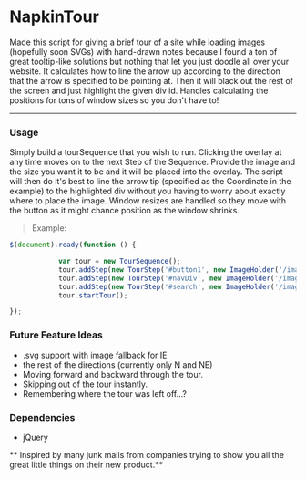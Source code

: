 NapkinTour
==========
Made this script for giving a brief tour of a site while loading images (hopefully soon SVGs) with hand-drawn notes because I found a ton of great tooltip-like solutions but nothing that let you just doodle all over your website.  It calculates how to line the arrow up according to the direction that the arrow is specified to be pointing at.  Then it will black out the rest of the screen and just highlight the given div id.  Handles calculating the positions for tons of window sizes so you don't have to!

-----------------------

### Usage

Simply build a tourSequence that you wish to run.  Clicking the overlay at any time moves on to the next Step of the Sequence.  Provide the image and the size you want it to be and it will be placed into the overlay.  The script will then do it's best to line the arrow tip (specified as the Coordinate in the example) to the highlighted div without you having to worry about exactly where to place the image.  Window resizes are handled so they move with the button as it might chance position as the window shrinks.

> Example:

```javascript
$(document).ready(function () {

            var tour = new TourSequence();
            tour.addStep(new TourStep('#button1', new ImageHolder('/images/getStartedExplain.png', 640, 400), 'ne', new Coordinate(544, 6)));
            tour.addStep(new TourStep('#navDiv', new ImageHolder('/images/navExplain.png', 640, 400), 'n', new Coordinate(126, 12)));
            tour.addStep(new TourStep('#search', new ImageHolder('/images/searchExplain.png', 640, 400), 'n', new Coordinate(289, 60)));
            tour.startTour();

});
```

### Future Feature Ideas

* .svg support with image fallback for IE
* the rest of the directions (currently only N and NE)
* Moving forward and backward through the tour.
* Skipping out of the tour instantly.
* Remembering where the tour was left off...?

### Dependencies

* jQuery
 

** Inspired by many junk mails from companies trying to show you all the great little things on their new product.**
